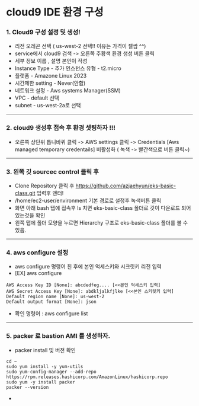 # cloud9 IDE 환경 구성



### 1. Cloud9 구성 설정 및 생성!
- 리전 오레곤 선택 ( us-west-2 선택!! 이유는 가격이 젤쌈 ^^)
- service에서 cloud9 검색 -> 오른쪽 주황색 환경 생성 버튼 클릭
- 세부 정보 이름 , 설명 본인이 작성 
- Instance Type - 추가 인스턴스 유형 - t2.micro
- 플랫폼 - Amazone Linux 2023
- 시간제한 setting - Never(안함)
- 네트워크 설정 - Aws systems Manager(SSM)
- VPC - default 선택
- subnet - us-west-2a로 선택  

---

### 2. cloud9 생성후 접속 후 환경 셋팅하자 !!!
- 오른쪽 상단위 톱니바퀴 클릭 -> AWS settings 클릭 -> Credentials [Aws managed temporary credentails] 비활성화 ( 녹색 -> 빨간색으로 버튼 클릭~)  


---
### 3. 왼쪽 깃 sourcec control 클릭 후
-  Clone Repository 클릭 후 https://github.com/azjaehyun/eks-basic-class.git 입력후 엔터!
-  /home/ec2-user/environment 기본 경로로 설정후 녹색버튼 클릭
- 화면 아래 bash 탭에 접속후 ls 치면 eks-basic-class 폴더로 깃이 다운로드 되어 있는것을 확인
- 왼쪽 탭에 폴더 모양을 누르면 Hierarchy 구조로  eks-basic-class 폴더를 볼 수 있음.  


---
### 4. aws configure 설정
- aws configure 명령어 친 후에 본인 억세스키와 시크릿키 리전 입력
- [EX] aws configure
```
AWS Access Key ID [None]: abcdedfeg.... [<<본인 억세스키 입력]
AWS Secret Access Key [None]: abdkljalkfjlke [<<본인 스키릿키 입력]
Default region name [None]: us-west-2
Default output format [None]: json
```
- 확인 명령어 : aws configure list

--- 
### 5. packer 로 bastion AMI 를 생성하자.
- packer install 및 버전 확인
```
cd ~
sudo yum install -y yum-utils
sudo yum-config-manager --add-repo https://rpm.releases.hashicorp.com/AmazonLinux/hashicorp.repo
sudo yum -y install packer
packer --version 
```
- 

  


